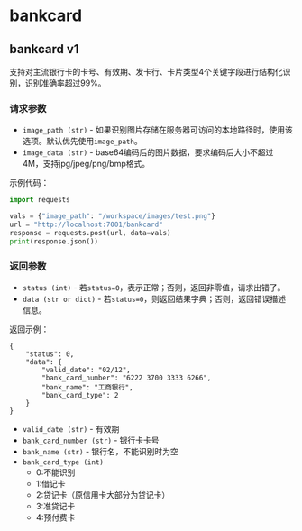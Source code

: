 # bankcard

## bankcard v1
支持对主流银行卡的卡号、有效期、发卡行、卡片类型4个关键字段进行结构化识别，识别准确率超过99%。

### 请求参数

* `image_path (str)` - 如果识别图片存储在服务器可访问的本地路径时，使用该选项。默认优先使用`image_path`。
* `image_data (str)` - base64编码后的图片数据，要求编码后大小不超过4M，支持jpg/jpeg/png/bmp格式。

示例代码：
```python
import requests

vals = {"image_path": "/workspace/images/test.png"}
url = "http://localhost:7001/bankcard"
response = requests.post(url, data=vals)
print(response.json())
```

### 返回参数

* `status (int)` - 若`status=0`，表示正常；否则，返回非零值，请求出错了。
* `data (str or dict)` - 若`status=0`，则返回结果字典；否则，返回错误描述信息。

返回示例：
```
{
    "status": 0,
    "data": {
        "valid_date": "02/12",
        "bank_card_number": "6222 3700 3333 6266",
        "bank_name": "工商银行",
        "bank_card_type": 2
    }
}
```

* `valid_date (str)` - 有效期
* `bank_card_number (str)` - 银行卡卡号
* `bank_name (str)` - 银行名，不能识别时为空
* `bank_card_type (int)`
  - 0:不能识别
  - 1:借记卡
  - 2:贷记卡（原信用卡大部分为贷记卡）
  - 3:准贷记卡
  - 4:预付费卡
